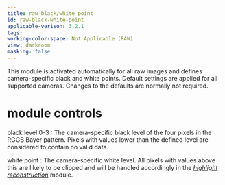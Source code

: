 ```yaml
---
title: raw black/white point
id: raw-black-white-point
applicable-verison: 3.2.1
tags: 
working-color-space: Not Applicable (RAW) 
view: darkroom
masking: false
---
```


This module is activated automatically for all raw images and defines camera-specific black and white points. Default settings are applied for all supported cameras. Changes to the defaults are normally not required.

# module controls

black level 0-3
: The camera-specific black level of the four pixels in the RGGB Bayer pattern. Pixels with values lower than the defined level are considered to contain no valid data.

white point
: The camera-specific white level. All pixels with values above this are likely to be clipped and will be handled accordingly in the [_highlight reconstruction_](./highlight-reconstruction.md) module.
